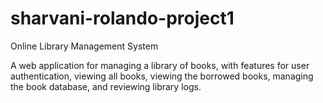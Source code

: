 # sharvani-rolando-project1
Online Library Management System

A web application for managing a library of books, with features for user authentication, viewing all books, viewing the borrowed books, managing the book database, and reviewing library logs.
